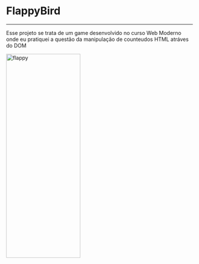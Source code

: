 # FlappyBird
____________________________________________________________________________________________________________

Esse projeto se trata de um game desenvolvido no curso Web Moderno onde eu pratiquei a questão da manipulação de counteudos HTML atráves do DOM

<img
  width="200px"
  height="550px"
  src="https://prnt.sc/b-CBfQDak2Zh"
  alt="flappy"
/>
